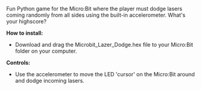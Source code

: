 Fun Python game for the Micro:Bit where the player must dodge lasers coming randomly from all sides using the built-in accelerometer.
What's your highscore?

**How to install:**

* Download and drag the Microbit_Lazer_Dodge.hex file to your Micro:Bit folder on your computer.

**Controls:**

* Use the accelerometer to move the LED 'cursor' on the Micro:Bit around and dodge incoming lasers.

